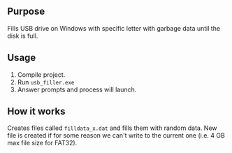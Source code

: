 ## Purpose

Fills USB drive on Windows with specific letter with garbage data until the disk is full.

## Usage

1. Compile project.
2. Run `usb_filler.exe`
3. Answer prompts and process will launch.

## How it works

Creates files called `filldata_x.dat` and fills them with random data. New file is created if for some reason we can't write to the current one (i.e. 4 GB max file size for FAT32).